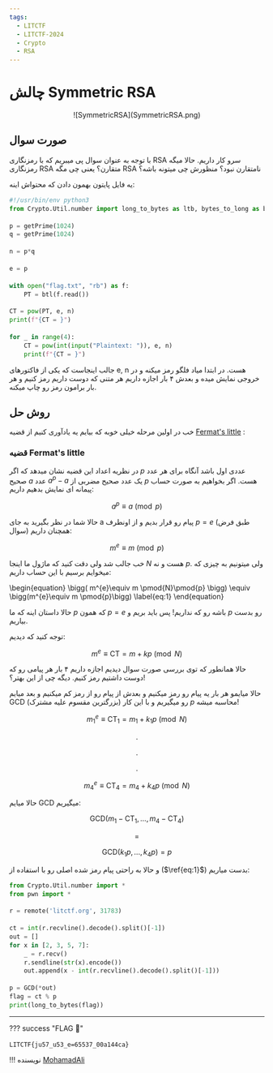 ```yaml
---
tags:
  - LITCTF
  - LITCTF-2024
  - Crypto
  - RSA
---
```



# چالش Symmetric RSA

<center> 
![SymmetricRSA](SymmetricRSA.png)
</center>

## صورت سوال
با توجه به عنوان سوال پی میبریم که با رمزنگاری RSA سرو کار داریم.
حالا میگه رمزنگاری RSA متقارن؟ یعنی چی مگه RSA نامتقارن نبود؟ منظورش چی میتونه باشه؟


یه فایل پایتون بهمون دادن که محتواش اینه:
```py linenums="1" title="chal.py"
#!/usr/bin/env python3
from Crypto.Util.number import long_to_bytes as ltb, bytes_to_long as btl, getPrime

p = getPrime(1024)
q = getPrime(1024)

n = p*q

e = p

with open("flag.txt", "rb") as f:
	PT = btl(f.read())

CT = pow(PT, e, n)
print(f"{CT = }")

for _ in range(4):
	CT = pow(int(input("Plaintext: ")), e, n)
	print(f"{CT = }")
```

جالب اینجاست که یکی از فاکتورهای e, n هست. 
در ابتدا میاد فلگو رمز میکنه و در خروجی نمایش میده و بعدش ۴ بار اجازه داریم هر متنی که دوست داریم رمز کنیم و هر بار برامون رمز رو چاپ میکنه.


## روش حل

خب در اولین مرحله خیلی خوبه که بیایم یه یادآوری کنیم از قضیه <a target="_blank" href="https://en.wikipedia.org/wiki/Fermat%27s_little_theorem">Fermat's little</a> :

### قضیه Fermat's little

در نظریه اعداد این قضیه نشان میدهد که اگر $p$ عددی اول باشد آنگاه برای هر عدد صحیح $a$ عدد $a^{p} - a$ یک عدد صحیح مضربی از $p$ هست. اگر بخواهیم به صورت حساب پیمانه ای نمایش بدهیم داریم:

$$
a^{p}\equiv a \pmod{p}
$$

حالا شما در نظر بگیرید به جای a پیام رو قرار بدیم و از اونطرف $p = e$  (طبق فرض سوال)  همچنان داریم:

$$
m^{e}\equiv m \pmod{p}
$$


خب جالب شد ولی دقت کنید که ماژول ما اینجا $N$ هست و نه $p$. ولی میتونیم به چیزی که میخوایم برسیم با این حساب داریم: 

\begin{equation}
\bigg( m^{e}\equiv m \pmod{N}\pmod{p} \bigg) \equiv 
\bigg(m^{e}\equiv m \pmod{p}\bigg)
\label{eq:1}
\end{equation}

حالا داستان اینه که ما $p$ که همون $p=e$  باشه رو که نداریم! پس باید بریم و $p$  رو بدست بیاریم.

توجه کنید که دیدیم:

$$ m^{e}\equiv \text{CT} =  m + kp \pmod{N}$$ 

حالا همانطور که توی بررسی صورت سوال دیدیم اجازه داریم ۴ بار هر پیامی رو که دوست  داشتیم رمز کنیم. دیگه چی از این بهتر؟!

حالا میایمو هر بار یه پیام رو رمز میکنیم و بعدش از پیام رو از رمز کم میکنیم و بعد میایم GCD (بزرگترین مقسوم علیه مشترک) رو میگیریم و با این کار $p$ محاسبه میشه!

$$ m_{1}^{e}\equiv \text{CT}_{1} =  m_{1} + k_{1}p \pmod{N}$$ 

$$ . $$

$$ . $$

$$ . $$

$$ m_{4}^{e}\equiv \text{CT}_{4} =  m_{4} + k_{4}p \pmod{N}$$ 

حالا میایم  GCD  میگیریم:

$$ \text{GCD}(m_{1} - \text{CT}_{1}, ..., m_{4} - \text{CT}_{4}) $$ 

$$ = $$

$$ \text{GCD}(k_{1}p, ..., k_{4}p) = p$$ 


و حالا به راحتی پیام رمز شده اصلی رو با استفاده از ($\ref{eq:1}$) بدست میاریم:




```python linenums="1" title="solve.py"
from Crypto.Util.number import *
from pwn import *

r = remote('litctf.org', 31783)

ct = int(r.recvline().decode().split()[-1])
out = []
for x in [2, 3, 5, 7]:
    _ = r.recv()
    r.sendline(str(x).encode())
    out.append(x - int(r.recvline().decode().split()[-1]))

p = GCD(*out)
flag = ct % p
print(long_to_bytes(flag))
```



---
??? success "FLAG :triangular_flag_on_post:"
    <div dir="ltr">`LITCTF{ju57_u53_e=65537_00a144ca}`</div>


!!! نویسنده
    [MohamadAli](https://github.com/wh1te-r0s3)

